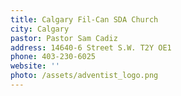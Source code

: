 ```yaml
---
title: Calgary Fil-Can SDA Church
city: Calgary
pastor: Pastor Sam Cadiz
address: 14640-6 Street S.W. T2Y OE1
phone: 403-230-6025
website: ''
photo: /assets/adventist_logo.png
---
```


